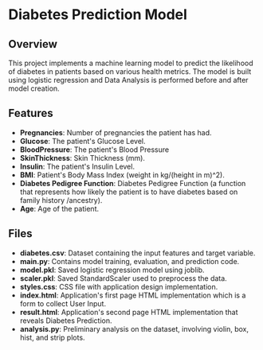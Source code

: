 # Diabetes Prediction Model

## Overview
This project implements a machine learning model to predict the likelihood of diabetes in patients based on various health metrics. The model is built using logistic regression and Data Analysis is performed before and after model creation.

## Features

- **Pregnancies**: Number of pregnancies the patient has had.
- **Glucose**: The patient's Glucose Level.
- **BloodPressure**: The patient's Blood Pressure
- **SkinThickness**: Skin Thickness (mm).
- **Insulin**: The patient's Insulin Level.
- **BMI**: Patient's Body Mass Index (weight in kg/(height in m)^2).
- **Diabetes Pedigree Function**: Diabetes Pedigree Function (a function that represents how likely the patient is to have diabetes based on family history /ancestry).
- **Age**: Age of the patient.

## Files

- **diabetes.csv**: Dataset containing the input features and target variable.
- **main.py**: Contains model training, evaluation, and prediction code.
- **model.pkl**: Saved logistic regression model using joblib.
- **scaler.pkl**: Saved StandardScaler used to preprocess the data.
- **styles.css**: CSS file with application design implementation.
- **index.html**: Application's first page HTML implementation which is a form to collect User Input.
- **result.html**: Application's second page HTML implementation that reveals Diabetes Prediction.
- **analysis.py**: Preliminary analysis on the dataset, involving violin, box, hist, and strip plots.



